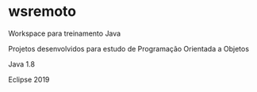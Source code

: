 # wsremoto

Workspace para treinamento Java

Projetos desenvolvidos para estudo de Programação Orientada a Objetos

Java 1.8

Eclipse 2019
